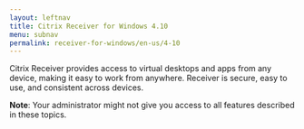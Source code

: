```yaml
---
layout: leftnav
title: Citrix Receiver for Windows 4.10
menu: subnav
permalink: receiver-for-windows/en-us/4-10
---
```


Citrix Receiver provides access to virtual desktops and apps from any device, making it easy to work from anywhere. Receiver is secure, easy to use, and consistent across devices.

**Note**: Your administrator might not give you access to all features described in these topics.
